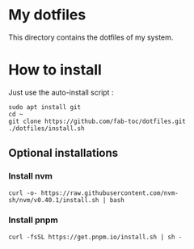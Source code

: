 # My dotfiles

This directory contains the dotfiles of my system.

# How to install

Just use the auto-install script :
```
sudo apt install git
cd ~
git clone https://github.com/fab-toc/dotfiles.git
./dotfiles/install.sh
```

## Optional installations

### Install nvm
```
curl -o- https://raw.githubusercontent.com/nvm-sh/nvm/v0.40.1/install.sh | bash
```

### Install pnpm
```
curl -fsSL https://get.pnpm.io/install.sh | sh -
```
